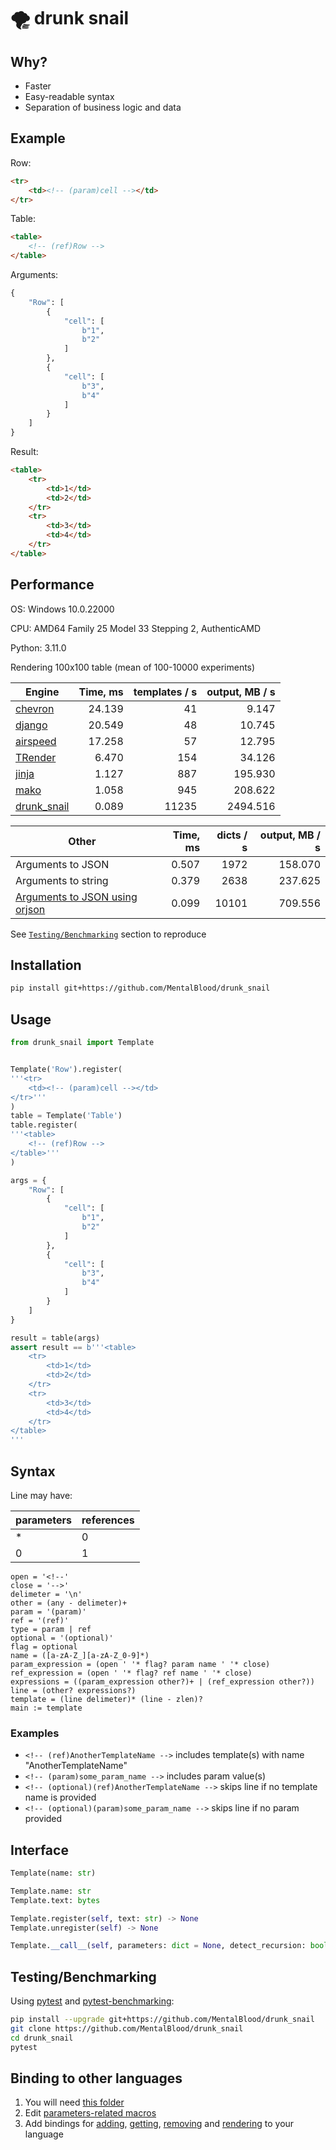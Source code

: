# 🌪️ drunk snail



## Why?

* Faster
* Easy-readable syntax
* Separation of business logic and data



## Example

Row:
```html
<tr>
    <td><!-- (param)cell --></td>
</tr>
```
Table:
```html
<table>
    <!-- (ref)Row -->
</table>
```
Arguments:
```python
{
    "Row": [
        {
            "cell": [
                b"1",
                b"2"
            ]
        },
        {
            "cell": [
                b"3",
                b"4"
            ]
        }
    ]
}
```
Result:
```html
<table>
    <tr>
        <td>1</td>
        <td>2</td>
    </tr>
    <tr>
        <td>3</td>
        <td>4</td>
    </tr>
</table>

```



## Performance

OS: Windows 10.0.22000

CPU: AMD64 Family 25 Model 33 Stepping 2, AuthenticAMD

Python: 3.11.0

Rendering 100x100 table (mean of 100-10000 experiments)

| Engine | Time, ms  | templates / s | output, MB / s |
| -- | --: | --: | --: |
| [chevron](https://github.com/noahmorrison/chevron) | 24.139 | 41 | 9.147 |
| [django](https://github.com/django/django) | 20.549 | 48 | 10.745 |
| [airspeed](https://github.com/purcell/airspeed) | 17.258 | 57 | 12.795 |
| [TRender](https://github.com/cesbit/trender) | 6.470 | 154 | 34.126 |
| [jinja](https://github.com/pallets/jinja) | 1.127 | 887 | 195.930 |
| [mako](https://github.com/sqlalchemy/mako) | 1.058 | 945 | 208.622 |
| [drunk_snail](https://github.com/MentalBlood/drunk_snail) | 0.089 | 11235 | 2494.516 |

| Other | Time, ms  | dicts / s | output, MB / s |
| -- | --: | --: | --: |
| Arguments to JSON | 0.507 | 1972 | 158.070 |
| Arguments to string | 0.379 | 2638 | 237.625 |
| [Arguments to JSON using orjson](https://github.com/ijl/orjson) | 0.099 | 10101 | 709.556 |


See [`Testing/Benchmarking`](#testingbenchmarking) section to reproduce



## Installation

```bash
pip install git+https://github.com/MentalBlood/drunk_snail
```



## Usage

```python
from drunk_snail import Template


Template('Row').register(
'''<tr>
    <td><!-- (param)cell --></td>
</tr>'''
)
table = Template('Table')
table.register(
'''<table>
    <!-- (ref)Row -->
</table>'''
)

args = {
    "Row": [
        {
            "cell": [
                b"1",
                b"2"
            ]
        },
        {
            "cell": [
                b"3",
                b"4"
            ]
        }
    ]
}

result = table(args)
assert result == b'''<table>
    <tr>
        <td>1</td>
        <td>2</td>
    </tr>
    <tr>
        <td>3</td>
        <td>4</td>
    </tr>
</table>
'''
```



## Syntax

Line may have:

| parameters | references |
| ---------- | ---------- |
| *          | 0          |
| 0          | 1          |

```
open = '<!--'
close = '-->'
delimeter = '\n'
other = (any - delimeter)+
param = '(param)'
ref = '(ref)'
type = param | ref
optional = '(optional)'
flag = optional
name = ([a-zA-Z_][a-zA-Z_0-9]*)
param_expression = (open ' '* flag? param name ' '* close)
ref_expression = (open ' '* flag? ref name ' '* close)
expressions = ((param_expression other?)+ | (ref_expression other?))
line = (other? expressions?)
template = (line delimeter)* (line - zlen)?
main := template
```


### Examples

* `<!-- (ref)AnotherTemplateName -->` includes template(s) with name "AnotherTemplateName"
* `<!-- (param)some_param_name -->` includes param value(s)
* `<!-- (optional)(ref)AnotherTemplateName -->` skips line if no template name is provided
* `<!-- (optional)(param)some_param_name -->` skips line if no param provided



## Interface

```python
Template(name: str)

Template.name: str
Template.text: bytes

Template.register(self, text: str) -> None
Template.unregister(self) -> None

Template.__call__(self, parameters: dict = None, detect_recursion: bool = False) -> bytes
```



## Testing/Benchmarking

Using [pytest](https://pypi.org/project/pytest/) and [pytest-benchmarking](https://github.com/ionelmc/pytest-benchmark):

```bash
pip install --upgrade git+https://github.com/MentalBlood/drunk_snail
git clone https://github.com/MentalBlood/drunk_snail
cd drunk_snail
pytest
```



## Binding to other languages

1. You will need [this folder](drunk_snail/drunk_snail_python/modules/drunk_snail_c)
2. Edit [parameters-related macros](drunk_snail/drunk_snail_python/modules/drunk_snail_c/include/params_macros.h)
3. Add bindings for [adding](drunk_snail/drunk_snail_python/modules/drunk_snail_c/include/addTemplate.h), [getting](drunk_snail/drunk_snail_python/modules/drunk_snail_c/include/getTemplate.h), [removing](drunk_snail/drunk_snail_python/modules/drunk_snail_c/include/removeTemplate.h) and [rendering](drunk_snail/drunk_snail_python/modules/drunk_snail_c/include/render.h) to your language
